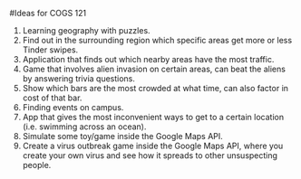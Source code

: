 #Ideas for COGS 121
1. Learning geography with puzzles.
2. Find out in the surrounding region which specific areas get more or less Tinder swipes.
3. Application that finds out which nearby areas have the most traffic.
4. Game that involves alien invasion on certain areas, can beat the aliens by answering trivia questions.
5. Show which bars are the most crowded at what time, can also factor in cost of that bar.  
6. Finding events on campus.
7. App that gives the most inconvenient ways to get to a certain location (i.e. swimming across an ocean).
8. Simulate some toy/game inside the Google Maps API.
9. Create a virus outbreak game inside the Google Maps API, where you create your own virus and see how it spreads to other unsuspecting people. 
